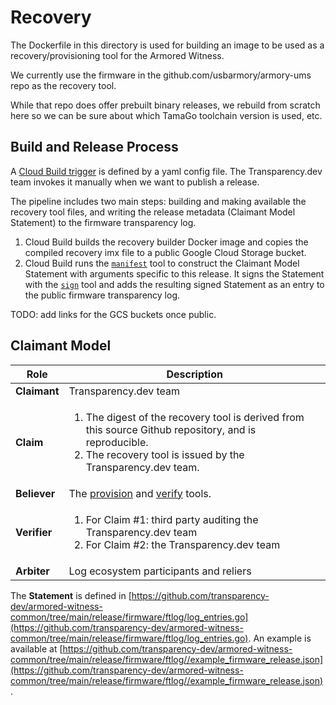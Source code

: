 # Recovery

The Dockerfile in this directory is used for building an image to be used as a
recovery/provisioning tool for the Armored Witness.

We currently use the firmware in the github.com/usbarmory/armory-ums repo as
the recovery tool.

While that repo does offer prebuilt binary releases, we rebuild from scratch
here so we can be sure about which TamaGo toolchain version is used, etc.

## Build and Release Process

A
[Cloud Build trigger](https://cloud.google.com/build/docs/automating-builds/create-manage-triggers)
is defined by a yaml config file. The Transparency.dev team invokes it manually
when we want to publish a release.

The pipeline includes two main steps: building and making available the recovery
tool files, and writing the release metadata (Claimant Model Statement) to the
firmware transparency log.

1.  Cloud Build builds the recovery builder Docker image and copies the compiled
    recovery imx file to a public Google Cloud Storage bucket.
1.  Cloud Build runs the
    [`manifest`](https://github.com/transparency-dev/armored-witness/tree/main/cmd/manifest)
    tool to construct the Claimant Model Statement with arguments specific to
    this release. It signs the Statement with the
    [`sign`](https://github.com/transparency-dev/armored-witness/tree/main/cmd/sign)
    tool and adds the resulting signed Statement as an entry to the public
    firmware transparency log.

TODO: add links for the GCS buckets once public.

## Claimant Model

| Role         | Description |
| -----------  | ----------- |
| **Claimant** | Transparency.dev team |
| **Claim**    | <ol><li>The digest of the recovery tool is derived from this source Github repository, and is reproducible.</li><li>The recovery tool is issued by the Transparency.dev team.</li></ol> |
| **Believer** | The [provision](https://github.com/transparency-dev/armored-witness/tree/main/cmd/provision) and [verify](https://github.com/transparency-dev/armored-witness/tree/main/cmd/verify) tools. |
| **Verifier** | <ol><li>For Claim #1: third party auditing the Transparency.dev team</li><li>For Claim #2: the Transparency.dev team</li></ol> |
| **Arbiter**  | Log ecosystem participants and reliers |

The **Statement** is defined in
[https://github.com/transparency-dev/armored-witness-common/tree/main/release/firmware/ftlog/log_entries.go](https://github.com/transparency-dev/armored-witness-common/tree/main/release/firmware/ftlog/log_entries.go).
An example is available at
[https://github.com/transparency-dev/armored-witness-common/tree/main/release/firmware/ftlog//example_firmware_release.json](https://github.com/transparency-dev/armored-witness-common/tree/main/release/firmware/ftlog//example_firmware_release.json).